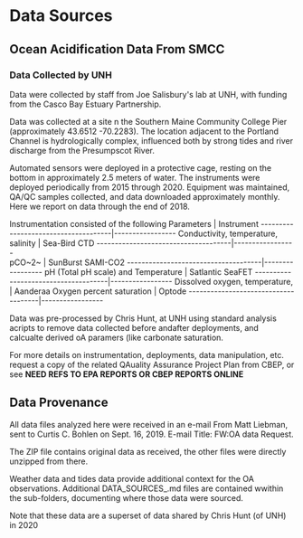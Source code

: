 # Data Sources
## Ocean Acidification Data From SMCC
### Data Collected by UNH 

Data were collected by staff from Joe Salisbury's lab at UNH, with funding from the Casco Bay Estuary Partnership.

Data was collected at a site n the Southern Maine Community College Pier (approximately 43.6512	-70.2283). The location adjacent to the Portland Channel is hydrologically complex, influenced both by strong tides and river discharge from the Presumpscot River.

Automated sensors were deployed in a protective cage, resting on the bottom in approximately 2.5 meters of water.  The instruments were deployed periodically from 2015 through 2020.  Equipment was maintained, QA/QC samples collected, and data downloaded approximately monthly.  Here we report on data through the end of 2018.

Instrumentation consisted of the following
Parameters                           |     Instrument
-------------------------------------|-----------------
Conductivity, temperature, salinity  | Sea-Bird CTD 
-------------------------------------|-----------------       
pCO~2~                               | SunBurst SAMI-CO2
-------------------------------------|-----------------
pH (Total pH scale) and Temperature  | Satlantic SeaFET
-------------------------------------|-----------------
Dissolved oxygen, temperature,       | Aanderaa Oxygen
percent saturation                   | Optode
-------------------------------------|-----------------

Data was pre-processed by Chris Hunt, at UNH using standard analysis acripts to remove data collected before andafter deployments, and calcualte derived oA paramers (like carbonate saturation. 

For more details on instrumentation, deployments, data manipulation, etc. request a copy of the related QAuality Assurance Project Plan from CBEP, or see 
 **NEED REFS TO EPA REPORTS OR CBEP REPORTS ONLINE**

## Data Provenance
All data files analyzed here were received in an e-mail From Matt Liebman, sent to Curtis C. Bohlen on Sept. 16, 2019. E-mail Title:  FW:OA data Request.

The ZIP file contains original data as received, the other files were directly unzipped from there.

Weather data and tides data provide additional context for the OA observations. Additional DATA_SOURCES_.md files are contained wwithin the sub-folders, documenting where those data were sourced.

Note that these data are a superset of data shared by Chris Hunt (of UNH) in 2020

